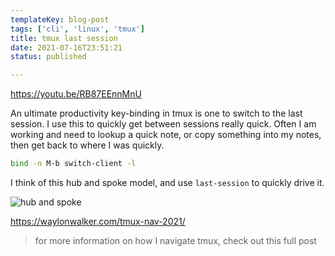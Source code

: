 ```yaml
---
templateKey: blog-post
tags: ['cli', 'linux', 'tmux']
title: tmux last session
date: 2021-07-16T23:51:21
status: published

---
```


https://youtu.be/RB87EEnnMnU

An ultimate productivity key-binding in tmux is one to switch to the last session.  I use this to quickly get between sessions really quick.  Often I am working and need to lookup a quick note, or copy something into my notes, then get back to where I was quickly.

``` bash
bind -n M-b switch-client -l
```

I think of this hub and spoke model, and use `last-session` to quickly drive it.

![hub and spoke](https://images.waylonwalker.com/tmux-nav-hub-spoke.png)

https://waylonwalker.com/tmux-nav-2021/

> for more information on how I navigate tmux, check out this full post
